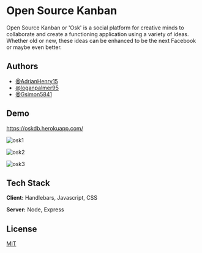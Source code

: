 # Open Source Kanban

Open Source Kanban or 'Osk' is a social platform for creative minds to collaborate and create a functioning application using a variety of ideas. Whether old or new, these ideas can be enhanced to be the next Facebook or maybe even better.

## Authors

- [@AdrianHenry15](https://github.com/AdrianHenry15)
- [@loganpalmer95](https://github.com/loganpalmer95)
- [@Gsimon5841](https://github.com/Gsimon5841)

## Demo

https://oskdb.herokuapp.com/

![osk1](https://user-images.githubusercontent.com/92061319/162123633-db0a3e63-58b3-47ce-b33a-bd6e66df7e53.png)

![osk2](https://user-images.githubusercontent.com/92061319/162123667-c12f96ad-d02b-4763-b3ea-f9c967e0e206.png)

![osk3](https://user-images.githubusercontent.com/92061319/162123691-689b5d42-a88e-426b-ac9b-8077c2fe03bf.png)




## Tech Stack

**Client:** Handlebars, Javascript, CSS

**Server:** Node, Express

## License

[MIT](https://choosealicense.com/licenses/mit/)
